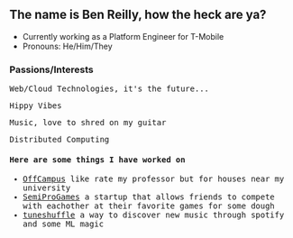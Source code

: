 ## The name is Ben Reilly, how the heck are ya?
- Currently working as a Platform Engineer for T-Mobile
- Pronouns: He/Him/They

### Passions/Interests
<samp>
  <p>Web/Cloud Technologies, it's the future...</p>
  <p>Hippy Vibes</p>
  <p>Music, love to shred on my guitar</p>
  <p>Distributed Computing</p>
  <h4>Here are some things I have worked on</h4>
  <ul> 
    <li><a href="https://offcampus.site/">OffCampus</a> like rate my professor but for houses near my university</li>
    <li><a href="https://semiprogames.com/">SemiProGames</a> a startup that allows friends to compete with eachother at their favorite games for some dough</li>
    <li><a href="https://www.tuneshuffle.com/">tuneshuffle</a> a way to discover new music through spotify and some ML magic</li>
  </ul>
</samp>

<!--
**ben-jamming-reilly/ben-jamming-reilly** is a ✨ _special_ ✨ repository because its `README.md` (this file) appears on your GitHub profile.

Here are some ideas to get you started:

- 🔭 I’m currently working on ...
- 🌱 I’m currently learning ...
- 👯 I’m looking to collaborate on ...
- 🤔 I’m looking for help with ...
- 💬 Ask me about ...
- 📫 How to reach me: ...
- 😄 Pronouns: ...
- ⚡ Fun fact: ...
-->
